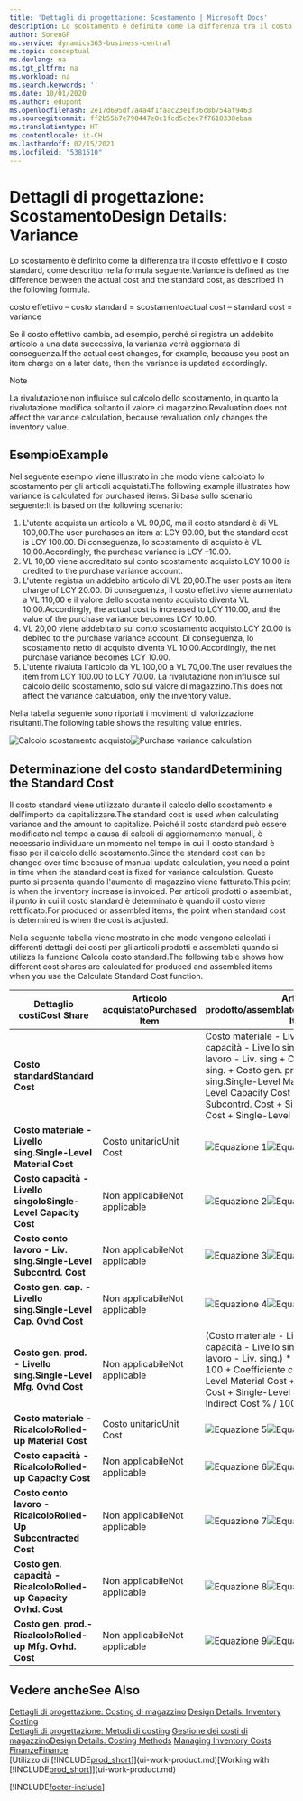 ```yaml
---
title: 'Dettagli di progettazione: Scostamento | Microsoft Docs'
description: Lo scostamento è definito come la differenza tra il costo effettivo e il costo standard, come descritto nella formula seguente.
author: SorenGP
ms.service: dynamics365-business-central
ms.topic: conceptual
ms.devlang: na
ms.tgt_pltfrm: na
ms.workload: na
ms.search.keywords: ''
ms.date: 10/01/2020
ms.author: edupont
ms.openlocfilehash: 2e17d695df7a4a4f1faac23e1f36c8b754af9463
ms.sourcegitcommit: ff2b55b7e790447e0c1fcd5c2ec7f7610338ebaa
ms.translationtype: HT
ms.contentlocale: it-CH
ms.lasthandoff: 02/15/2021
ms.locfileid: "5381510"
---
```

# <a name="design-details-variance"></a><span data-ttu-id="43cdd-103">Dettagli di progettazione: Scostamento</span><span class="sxs-lookup"><span data-stu-id="43cdd-103">Design Details: Variance</span></span>
<span data-ttu-id="43cdd-104">Lo scostamento è definito come la differenza tra il costo effettivo e il costo standard, come descritto nella formula seguente.</span><span class="sxs-lookup"><span data-stu-id="43cdd-104">Variance is defined as the difference between the actual cost and the standard cost, as described in the following formula.</span></span>  

 <span data-ttu-id="43cdd-105">costo effettivo – costo standard = scostamento</span><span class="sxs-lookup"><span data-stu-id="43cdd-105">actual cost – standard cost = variance</span></span>  

 <span data-ttu-id="43cdd-106">Se il costo effettivo cambia, ad esempio, perché si registra un addebito articolo a una data successiva, la varianza verrà aggiornata di conseguenza.</span><span class="sxs-lookup"><span data-stu-id="43cdd-106">If the actual cost changes, for example, because you post an item charge on a later date, then the variance is updated accordingly.</span></span>  

> [!NOTE]  
>  <span data-ttu-id="43cdd-107">La rivalutazione non influisce sul calcolo dello scostamento, in quanto la rivalutazione modifica soltanto il valore di magazzino.</span><span class="sxs-lookup"><span data-stu-id="43cdd-107">Revaluation does not affect the variance calculation, because revaluation only changes the inventory value.</span></span>  

## <a name="example"></a><span data-ttu-id="43cdd-108">Esempio</span><span class="sxs-lookup"><span data-stu-id="43cdd-108">Example</span></span>  
 <span data-ttu-id="43cdd-109">Nel seguente esempio viene illustrato in che modo viene calcolato lo scostamento per gli articoli acquistati.</span><span class="sxs-lookup"><span data-stu-id="43cdd-109">The following example illustrates how variance is calculated for purchased items.</span></span> <span data-ttu-id="43cdd-110">Si basa sullo scenario seguente:</span><span class="sxs-lookup"><span data-stu-id="43cdd-110">It is based on the following scenario:</span></span>  

1.  <span data-ttu-id="43cdd-111">L'utente acquista un articolo a VL 90,00, ma il costo standard è di VL 100,00.</span><span class="sxs-lookup"><span data-stu-id="43cdd-111">The user purchases an item at LCY 90.00, but the standard cost is LCY 100.00.</span></span> <span data-ttu-id="43cdd-112">Di conseguenza, lo scostamento di acquisto è VL 10,00.</span><span class="sxs-lookup"><span data-stu-id="43cdd-112">Accordingly, the purchase variance is LCY –10.00.</span></span>  
2.  <span data-ttu-id="43cdd-113">VL 10,00 viene accreditato sul conto scostamento acquisto.</span><span class="sxs-lookup"><span data-stu-id="43cdd-113">LCY 10.00 is credited to the purchase variance account.</span></span>  
3.  <span data-ttu-id="43cdd-114">L'utente registra un addebito articolo di VL 20,00.</span><span class="sxs-lookup"><span data-stu-id="43cdd-114">The user posts an item charge of LCY 20.00.</span></span> <span data-ttu-id="43cdd-115">Di conseguenza, il costo effettivo viene aumentato a VL 110,00 e il valore dello scostamento acquisto diventa VL 10,00.</span><span class="sxs-lookup"><span data-stu-id="43cdd-115">Accordingly, the actual cost is increased to LCY 110.00, and the value of the purchase variance becomes LCY 10.00.</span></span>  
4.  <span data-ttu-id="43cdd-116">VL 20,00 viene addebitato sul conto scostamento acquisto.</span><span class="sxs-lookup"><span data-stu-id="43cdd-116">LCY 20.00 is debited to the purchase variance account.</span></span> <span data-ttu-id="43cdd-117">Di conseguenza, lo scostamento netto di acquisto diventa VL 10,00.</span><span class="sxs-lookup"><span data-stu-id="43cdd-117">Accordingly, the net purchase variance becomes LCY 10.00.</span></span>  
5.  <span data-ttu-id="43cdd-118">L'utente rivaluta l'articolo da VL 100,00 a VL 70,00.</span><span class="sxs-lookup"><span data-stu-id="43cdd-118">The user revalues the item from LCY 100.00 to LCY 70.00.</span></span> <span data-ttu-id="43cdd-119">La rivalutazione non influisce sul calcolo dello scostamento, solo sul valore di magazzino.</span><span class="sxs-lookup"><span data-stu-id="43cdd-119">This does not affect the variance calculation, only the inventory value.</span></span>  

 <span data-ttu-id="43cdd-120">Nella tabella seguente sono riportati i movimenti di valorizzazione risultanti.</span><span class="sxs-lookup"><span data-stu-id="43cdd-120">The following table shows the resulting value entries.</span></span>  

 <span data-ttu-id="43cdd-121">![Calcolo scostamento acquisto](media/design_details_inventory_costing_11_purchase_variance.png "Calcolo scostamento acquisto")</span><span class="sxs-lookup"><span data-stu-id="43cdd-121">![Purchase variance calculation](media/design_details_inventory_costing_11_purchase_variance.png "Purchase variance calculation")</span></span>  

## <a name="determining-the-standard-cost"></a><span data-ttu-id="43cdd-122">Determinazione del costo standard</span><span class="sxs-lookup"><span data-stu-id="43cdd-122">Determining the Standard Cost</span></span>  
 <span data-ttu-id="43cdd-123">Il costo standard viene utilizzato durante il calcolo dello scostamento e dell'importo da capitalizzare.</span><span class="sxs-lookup"><span data-stu-id="43cdd-123">The standard cost is used when calculating variance and the amount to capitalize.</span></span> <span data-ttu-id="43cdd-124">Poiché il costo standard può essere modificato nel tempo a causa di calcoli di aggiornamento manuali, è necessario individuare un momento nel tempo in cui il costo standard è fisso per il calcolo dello scostamento.</span><span class="sxs-lookup"><span data-stu-id="43cdd-124">Since the standard cost can be changed over time because of manual update calculation, you need a point in time when the standard cost is fixed for variance calculation.</span></span> <span data-ttu-id="43cdd-125">Questo punto si presenta quando l'aumento di magazzino viene fatturato.</span><span class="sxs-lookup"><span data-stu-id="43cdd-125">This point is when the inventory increase is invoiced.</span></span> <span data-ttu-id="43cdd-126">Per articoli prodotti o assemblati, il punto in cui il costo standard è determinato è quando il costo viene rettificato.</span><span class="sxs-lookup"><span data-stu-id="43cdd-126">For produced or assembled items, the point when standard cost is determined is when the cost is adjusted.</span></span>  

 <span data-ttu-id="43cdd-127">Nella seguente tabella viene mostrato in che modo vengono calcolati i differenti dettagli dei costi per gli articoli prodotti e assemblati quando si utilizza la funzione Calcola costo standard.</span><span class="sxs-lookup"><span data-stu-id="43cdd-127">The following table shows how different cost shares are calculated for produced and assembled items when you use the Calculate Standard Cost function.</span></span>  

|<span data-ttu-id="43cdd-128">Dettaglio costi</span><span class="sxs-lookup"><span data-stu-id="43cdd-128">Cost Share</span></span>|<span data-ttu-id="43cdd-129">Articolo acquistato</span><span class="sxs-lookup"><span data-stu-id="43cdd-129">Purchased Item</span></span>|<span data-ttu-id="43cdd-130">Articolo prodotto/assemblato</span><span class="sxs-lookup"><span data-stu-id="43cdd-130">Produced/Assembled Item</span></span>|  
|----------------|--------------------|------------------------------|  
|<span data-ttu-id="43cdd-131">**Costo standard**</span><span class="sxs-lookup"><span data-stu-id="43cdd-131">**Standard Cost**</span></span>||<span data-ttu-id="43cdd-132">Costo materiale - Livello sing. + Costo capacità - Livello singolo + Costo conto lavoro - Liv. sing + Costo gen. cap. - Livello sing. + Costo gen. prod. - Livello sing.</span><span class="sxs-lookup"><span data-stu-id="43cdd-132">Single-Level Material Cost + Single-Level Capacity Cost + Single-Level Subcontrd. Cost + Single-Level Cap. Ovhd. Cost + Single-Level Mfg. Ovhd. Cost</span></span>|  
|<span data-ttu-id="43cdd-133">**Costo materiale - Livello sing.**</span><span class="sxs-lookup"><span data-stu-id="43cdd-133">**Single-Level Material Cost**</span></span>|<span data-ttu-id="43cdd-134">Costo unitario</span><span class="sxs-lookup"><span data-stu-id="43cdd-134">Unit Cost</span></span>|<span data-ttu-id="43cdd-135">![Equazione 1](media/design_details_inventory_costing_11_equation_1.png "Equazione 1")</span><span class="sxs-lookup"><span data-stu-id="43cdd-135">![Equation 1](media/design_details_inventory_costing_11_equation_1.png "Equation 1")</span></span>|  
|<span data-ttu-id="43cdd-136">**Costo capacità - Livello singolo**</span><span class="sxs-lookup"><span data-stu-id="43cdd-136">**Single-Level Capacity Cost**</span></span>|<span data-ttu-id="43cdd-137">Non applicabile</span><span class="sxs-lookup"><span data-stu-id="43cdd-137">Not applicable</span></span>|<span data-ttu-id="43cdd-138">![Equazione 2](media/design_details_inventory_costing_11_equation_2.png "Equazione 2")</span><span class="sxs-lookup"><span data-stu-id="43cdd-138">![Equation 2](media/design_details_inventory_costing_11_equation_2.png "Equation 2")</span></span>|  
|<span data-ttu-id="43cdd-139">**Costo conto lavoro - Liv. sing.**</span><span class="sxs-lookup"><span data-stu-id="43cdd-139">**Single-Level Subcontrd. Cost**</span></span>|<span data-ttu-id="43cdd-140">Non applicabile</span><span class="sxs-lookup"><span data-stu-id="43cdd-140">Not applicable</span></span>|<span data-ttu-id="43cdd-141">![Equazione 3](media/design_details_inventory_costing_11_equation_3.png "Equazione 3")</span><span class="sxs-lookup"><span data-stu-id="43cdd-141">![Equation 3](media/design_details_inventory_costing_11_equation_3.png "Equation 3")</span></span>|  
|<span data-ttu-id="43cdd-142">**Costo gen. cap. - Livello sing.**</span><span class="sxs-lookup"><span data-stu-id="43cdd-142">**Single-Level Cap. Ovhd Cost**</span></span>|<span data-ttu-id="43cdd-143">Non applicabile</span><span class="sxs-lookup"><span data-stu-id="43cdd-143">Not applicable</span></span>|<span data-ttu-id="43cdd-144">![Equazione 4](media/design_details_inventory_costing_11_equation_4.png "Equazione 4")</span><span class="sxs-lookup"><span data-stu-id="43cdd-144">![Equation 4](media/design_details_inventory_costing_11_equation_4.png "Equation 4")</span></span>|  
|<span data-ttu-id="43cdd-145">**Costo gen. prod. - Livello sing.**</span><span class="sxs-lookup"><span data-stu-id="43cdd-145">**Single-Level Mfg. Ovhd Cost**</span></span>|<span data-ttu-id="43cdd-146">Non applicabile</span><span class="sxs-lookup"><span data-stu-id="43cdd-146">Not applicable</span></span>|<span data-ttu-id="43cdd-147">(Costo materiale - Livello sing. + Costo capacità - Livello singolo + Costo conto lavoro - Liv. sing.) \* Costo indiretto % / 100 + Coefficiente costi generali</span><span class="sxs-lookup"><span data-stu-id="43cdd-147">(Single-Level Material Cost + Single-Level Capacity Cost + Single-Level Subcontrd. Cost) \* Indirect Cost % / 100 + Overhead Rate</span></span>|  
|<span data-ttu-id="43cdd-148">**Costo materiale - Ricalcolo**</span><span class="sxs-lookup"><span data-stu-id="43cdd-148">**Rolled-up Material Cost**</span></span>|<span data-ttu-id="43cdd-149">Costo unitario</span><span class="sxs-lookup"><span data-stu-id="43cdd-149">Unit Cost</span></span>|<span data-ttu-id="43cdd-150">![Equazione 5](media/design_details_inventory_costing_11_equation_5.png "Equazione 5")</span><span class="sxs-lookup"><span data-stu-id="43cdd-150">![Equation 5](media/design_details_inventory_costing_11_equation_5.png "Equation 5")</span></span>|  
|<span data-ttu-id="43cdd-151">**Costo capacità - Ricalcolo**</span><span class="sxs-lookup"><span data-stu-id="43cdd-151">**Rolled-up Capacity Cost**</span></span>|<span data-ttu-id="43cdd-152">Non applicabile</span><span class="sxs-lookup"><span data-stu-id="43cdd-152">Not applicable</span></span>|<span data-ttu-id="43cdd-153">![Equazione 6](media/design_details_inventory_costing_11_equation_6.png "Equazione 6")</span><span class="sxs-lookup"><span data-stu-id="43cdd-153">![Equation 6](media/design_details_inventory_costing_11_equation_6.png "Equation 6")</span></span>|  
|<span data-ttu-id="43cdd-154">**Costo conto lavoro - Ricalcolo**</span><span class="sxs-lookup"><span data-stu-id="43cdd-154">**Rolled-Up Subcontracted Cost**</span></span>|<span data-ttu-id="43cdd-155">Non applicabile</span><span class="sxs-lookup"><span data-stu-id="43cdd-155">Not applicable</span></span>|<span data-ttu-id="43cdd-156">![Equazione 7](media/design_details_inventory_costing_11_equation_7.png "Equazione 7")</span><span class="sxs-lookup"><span data-stu-id="43cdd-156">![Equation 7](media/design_details_inventory_costing_11_equation_7.png "Equation 7")</span></span>|  
|<span data-ttu-id="43cdd-157">**Costo gen. capacità - Ricalcolo**</span><span class="sxs-lookup"><span data-stu-id="43cdd-157">**Rolled-up Capacity Ovhd. Cost**</span></span>|<span data-ttu-id="43cdd-158">Non applicabile</span><span class="sxs-lookup"><span data-stu-id="43cdd-158">Not applicable</span></span>|<span data-ttu-id="43cdd-159">![Equazione 8](media/design_details_inventory_costing_11_equation_8.png "Equazione 8")</span><span class="sxs-lookup"><span data-stu-id="43cdd-159">![Equation 8](media/design_details_inventory_costing_11_equation_8.png "Equation 8")</span></span>|  
|<span data-ttu-id="43cdd-160">**Costo gen. prod.- Ricalcolo**</span><span class="sxs-lookup"><span data-stu-id="43cdd-160">**Rolled-up Mfg. Ovhd. Cost**</span></span>|<span data-ttu-id="43cdd-161">Non applicabile</span><span class="sxs-lookup"><span data-stu-id="43cdd-161">Not applicable</span></span>|<span data-ttu-id="43cdd-162">![Equazione 9](media/design_details_inventory_costing_11_equation_9.png "Equazione 9")</span><span class="sxs-lookup"><span data-stu-id="43cdd-162">![Equation 9](media/design_details_inventory_costing_11_equation_9.png "Equation 9")</span></span>|  

## <a name="see-also"></a><span data-ttu-id="43cdd-163">Vedere anche</span><span class="sxs-lookup"><span data-stu-id="43cdd-163">See Also</span></span>  
 <span data-ttu-id="43cdd-164">[Dettagli di progettazione: Costing di magazzino](design-details-inventory-costing.md) </span><span class="sxs-lookup"><span data-stu-id="43cdd-164">[Design Details: Inventory Costing](design-details-inventory-costing.md) </span></span>  
 <span data-ttu-id="43cdd-165">[Dettagli di progettazione: Metodi di costing](design-details-costing-methods.md) [Gestione dei costi di magazzino](finance-manage-inventory-costs.md)</span><span class="sxs-lookup"><span data-stu-id="43cdd-165">[Design Details: Costing Methods](design-details-costing-methods.md) [Managing Inventory Costs](finance-manage-inventory-costs.md)</span></span>  
 [<span data-ttu-id="43cdd-166">Finanze</span><span class="sxs-lookup"><span data-stu-id="43cdd-166">Finance</span></span>](finance.md)  
 <span data-ttu-id="43cdd-167">[Utilizzo di [!INCLUDE[prod_short](includes/prod_short.md)]](ui-work-product.md)</span><span class="sxs-lookup"><span data-stu-id="43cdd-167">[Working with [!INCLUDE[prod_short](includes/prod_short.md)]](ui-work-product.md)</span></span>


[!INCLUDE[footer-include](includes/footer-banner.md)]